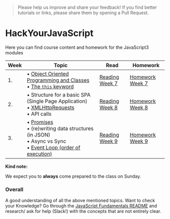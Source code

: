 >Please help us improve and share your feedback! If you find better tutorials or links, please share them by opening a Pull Request.

# HackYourJavaScript

Here you can find course content and homework for the JavaScript3 modules

|Week|Topic|Read|Homework|
|----|-----|----|--------|
|1.|• [Object Oriented Programming and Classes](fundamentals/oop_classes.md)<br>• [The `this` keyword](fundamentals/this.md) |[Reading Week 7](/Week7/README.md)|[Homework Week 7](/Week7/MAKEME.md)|
|2.|• Structure for a basic SPA (Single Page Application) <br>• [XMLHttpRequests](fundamentals/XMLHttpRequest.md) <br>• API calls|[Reading Week 8](/Week8/README.md)|[Homework Week 8](/Week8/MAKEME.md)|
|3.|• [Promises](fundamentals/promises.md)<br> • (re)writing data structures (in JSON) <br>• Async vs Sync <br>• [Event Loop (order of execution)](fundamentals/event_loop.md) |[Reading Week 9](/Week9/README.md)|[Homework Week 9](/Week9/MAKEME.md)|

__Kind note:__

We expect you to __always__ come prepared to the class on Sunday.

### Overall
A good understanding of all the above mentioned topics. Want to check your Knowledge? Go through the [JavaScript Fundamentals README](fundamentals/README.md) and research/ ask for help (Slack!) with the concepts that are not entirely clear.


